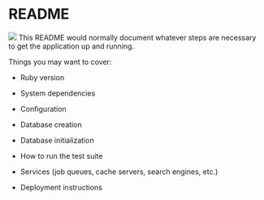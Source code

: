 # README

<a href="https://github.com/YeongCC/learnRubyRails"><img src="https://cdn.iconscout.com/icon/free/png-256/ruby-47-1175102.png" /></a>
This README would normally document whatever steps are necessary to get the
application up and running.

Things you may want to cover:

* Ruby version

* System dependencies

* Configuration

* Database creation

* Database initialization

* How to run the test suite

* Services (job queues, cache servers, search engines, etc.)

* Deployment instructions


